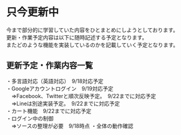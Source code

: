 # 只今更新中
今まで部分的に学習していた内容をひとまとめにしようとしております。<br/>
更新・作業予定内容は以下に随時記述する予定となります。<br/>
またどのような機能を実装しているのかを記載していく予定となります。<br/>

## 更新予定・作業内容一覧
・多言語対応（英語対応）　9/18対応予定<br/>
・Googleアカウントログイン　9/19対応予定<br/>
　⇒Facebook、Twitterと順次反映予定。　9/22までに対応予定<br/>
　⇒Lineは別途実装予定。　9/22までに対応予定<br/>
・カート機能　9/22までに対応予定<br/>
・ログイン中の制御<br/>
　⇒ソースの整理が必要　9/18時点
・全体の動作確認<br/>

